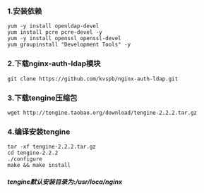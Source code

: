### 1.安装依赖
  ```
  yum -y install openldap-devel
  yum install pcre pcre-devel -y
  yum -y install openssl openssl-devel
  yum groupinstall "Development Tools" -y
  ```
### 2.下载nginx-auth-ldap模块
  ```
  git clone https://github.com/kvspb/nginx-auth-ldap.git
  ```
### 3.下载tengine压缩包
  ```
  wget http://tengine.taobao.org/download/tengine-2.2.2.tar.gz
  ```
### 4.编译安装tengine
  ```
  tar -xf tengine-2.2.2.tar.gz
  cd tengine-2.2.2
  ./configure
  make && make install
  ```
  ##### tengine默认安装目录为:/usr/loca/nginx


  
